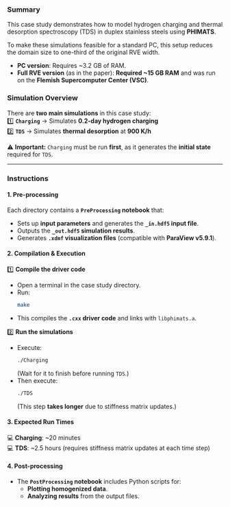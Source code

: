 ### Summary
This case study demonstrates how to model hydrogen charging and thermal desorption spectroscopy (TDS) in duplex stainless steels using **PHIMATS**.  

To make these simulations feasible for a standard PC, this setup reduces the domain size to one-third of the original RVE width.  
- **PC version**: Requires ~3.2 GB of RAM.
- **Full RVE version** (as in the paper): **Required ~15 GB RAM** and was run on the **Flemish Supercomputer Center (VSC)**. 

###  Simulation Overview
There are **two main simulations** in this case study:  
1️⃣ **`Charging`** → Simulates **0.2-day hydrogen charging**  
2️⃣ **`TDS`** → Simulates **thermal desorption** at **900 K/h**  

⚠️ **Important:** `Charging` must be run **first**, as it generates the **initial state** required for `TDS`.

---

### Instructions
####  1. Pre-processing
Each directory contains a **`PreProcessing` notebook** that:
- Sets up **input parameters** and generates the **`_in.hdf5` input file**.
- Outputs the **`_out.hdf5` simulation results**.
- Generates **`.xdmf` visualization files** (compatible with **ParaView v5.9.1**).

####  2. Compilation & Execution
1️⃣ **Compile the driver code**  
   - Open a terminal in the case study directory.  
   - Run:  
     ```sh
     make
     ```
   - This compiles the **`.cxx` driver code** and links with `libphimats.a`.  

2️⃣ **Run the simulations**  
   - Execute:  
     ```sh
     ./Charging
     ```
     (Wait for it to finish before running `TDS`.)  
   - Then execute:  
     ```sh
     ./TDS
     ```
     (This step **takes longer** due to stiffness matrix updates.)  

####  3. Expected Run Times
💻 **Charging**: ~20 minutes  
💻 **TDS**: ~2.5 hours (requires stiffness matrix updates at each time step)  

####  4. Post-processing
- The **`PostProcessing` notebook** includes Python scripts for:
  - **Plotting homogenized data**.
  - **Analyzing results** from the output files.